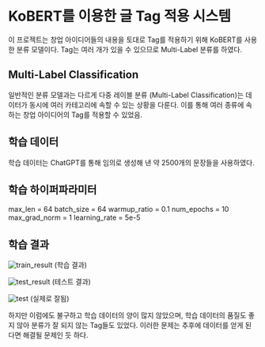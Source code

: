 KoBERT를 이용한 글 Tag 적용 시스템
============================

이 프로젝트는 창업 아이디어들의 내용을 토대로 Tag를 적용하기 위해 KoBERT를 사용한 분류 모델이다.
Tag는 여러 개가 있을 수 있으므로 Multi-Label 분류를 하였다. 

Multi-Label Classification
-----------------------

일반적인 분류 모델과는 다르게 다중 레이블 분류 (Multi-Label Classification)는 데이터가 동시에 여러 카테고리에 속할 수 있는 상황을 다룬다. 이를 통해 여러 종류에 속하는 창업 아이디어의 Tag를 적용할 수 있었음.

학습 데이터
-----------

학습 데이터는 ChatGPT를 통해 임의로 생성해 낸 약 2500개의 문장들을 사용하였다.

학습 하이퍼파라미터
-----------

max_len = 64
batch_size = 64
warmup_ratio = 0.1
num_epochs = 10
max_grad_norm = 1
learning_rate =  5e-5

학습 결과
-----------

![train_result]([https://github.com/mmmosd/KoBERTag/blob/main/train_img/train_history.png](https://github.com/mmmosd/KoBERTag/blob/main/img/train_history.png?raw=true))
(학습 결과)

![test_result]([https://github.com/mmmosd/KoBERTag/blob/main/train_img/test_history.png](https://github.com/mmmosd/KoBERTag/blob/main/img/test_history.png?raw=true))
(테스트 결과)

![test]([https://github.com/mmmosd/KoBERTag/blob/main/train_img/test.png](https://github.com/mmmosd/KoBERTag/blob/main/img/test.png?raw=true))
(실제로 잘됨)

하지만 이럼에도 불구하고 학습 데이터의 양이 많지 않았으며, 학습 데이터의 품질도 좋지 않아 분류가 잘 되지 않는 Tag들도 있었다. 이러한 문제는 추후에 데이터를 얻게 된다면 해결될 문제인 듯 하다.
